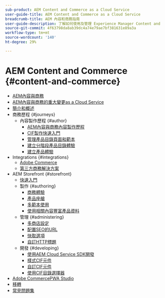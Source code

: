 ```yaml
---
sub-product: AEM Content and Commerce as a Cloud Service
user-guide-title: AEM Content and Commerce as a Cloud Service
breadcrumb-title: AEM 內容和商務指南
user-guide-description: 了解如何使用及管理 Experience Manager Content and Commerce as a Cloud Service。
source-git-commit: 4f63798da8ab39dc4a74e79ae7bf381631e89a3a
workflow-type: tm+mt
source-wordcount: '140'
ht-degree: 29%

---
```



# AEM Content and Commerce {#content-and-commerce}

+ [AEM內容與商務](/help/commerce-cloud/home.md)
+ [AEM內容與商務的重大變更as a Cloud Service](changes.md)
+ [簡介和概述](introduction.md)
+ 商務歷程 {#journeys}
   + 內容製作歷程 {#author}
      + [AEM內容與商務內容製作歷程](/help/commerce-cloud/commerce-journeys/aem-commerce-content-author/overview.md)
      + [CIF製作快速入門](/help/commerce-cloud/commerce-journeys/aem-commerce-content-author/getting-started.md)
      + [管理產品目錄頁面和範本](/help/commerce-cloud/commerce-journeys/aem-commerce-content-author/catalog-templates.md)
      + [建立分階段產品目錄體驗](/help/commerce-cloud/commerce-journeys/aem-commerce-content-author/staged-catalog.md)
      + [建立產品體驗](/help/commerce-cloud/commerce-journeys/aem-commerce-content-author/product-experience-management.md)
+ Integrations {#integrations}
   + [Adobe Commerce](integrating/magento.md)
   + [第三方商務解決方案](integrating/third-party.md)
+ AEM Storefront {#storefront}
   + [快速入門](getting-started.md)
   + 製作 {#authoring}
      + [商務體驗](authoring/authoring-commerce-experiences.md)
      + [產品座艙](authoring/product-cockpit.md)
      + [多範本使用](authoring/multi-template-usage.md)
      + [使用相關內容豐富產品資料](authoring/enrich-product-associated-content.md)
   + 管理 {#administering}
      + [多商店設定](configuring/multi-store-setup.md)
      + [配置SEO的URL](configuring/advanced-url-configuration.md)
      + [快取選項](configuring/caching.md)
      + [自訂HTTP標題](/help/commerce-cloud/configuring/custom-http-headers.md)
   + 開發 {#developing}
      + [使用AEM Cloud Service SDK開發](develop.md)
      + [樣式CIF元件](customizing/style-cif-component.md)
      + [自訂CIF元件](customizing/customize-cif-components.md)
      + [使用CIF目錄選擇器](customizing/use-cif-pickers.md)
+ [Adobe CommercePWA Studio](/help/commerce-cloud/pwa-studio/getting-started.md)
+ [移轉](migration.md)
+ [常見問題集](faq.md)

